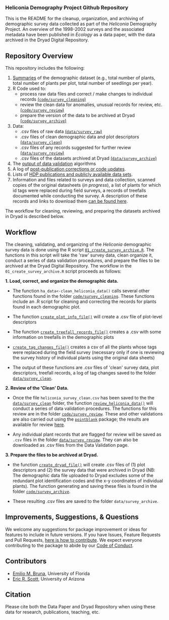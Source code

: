 ### Heliconia Demography Project Github Repository

This is the README for the cleanup, organization, and archiving of demographic survey data collected as part of the _Heliconia_ Demography Project. An overview of the 1998-2002 surveys and the associated metadata  have been published in _Ecology_ as a data paper, with the data archived in the Dryad Digital Repository. 


## Repository Overview

This repository includes the following: 

1. [Summaries](https://brunalab.github.io/HeliconiaSurveys/data_overview.html) of the demographic dataset (e.g., total number of plants, total number of plants per plot, total number of seedlings per year).
2. R Code used to:
    - process raw data files and correct / make changes to individual records [(`code/survey_cleaning`)](code/survey_cleaning)
    - review the clean data for anomalies, unusual records for review, etc. [(`code/survey_review`)](code/survey_review)
    - prepare the version of the data to be archived at Dryad [(`code/survey_archive`)](code/survey_archive)
3. Data:
    - .csv files of raw data [(`data/survey_raw`)](data/survey_raw)
    - .csv files of clean demographic data and plot descriptors [(`data/survey_clean`)](data/survey_clean)
    - .csv files of any records suggested for further review [(`data/survey_review`)](data/survey_review)
    - .csv files of the datasets archived at Dryad [(`data/survey_archive`)](data/survey_archive)
4. The [output of data validation](https://brunalab.github.io/HeliconiaSurveys/survey_validation.html) algorithms 
5. A log of [post-publication corrections or code updates](NEWS.md).
6. Lists of [HDP publications and publicly available data sets](docs/pubs_and_data/pubs_data.md).
7. Information and files related to surveys and data collection, scanned copies of the original datasheets (_in progress_), a list of plants for which id tags were replaced during field surveys, a records of treefalls documented while conducting the survey. A description of these records and links to download them [can be found here](docs/survey_records/survey_records.md).

The workflow for cleaning, reviewing, and preparing the datasets archived in Dryad is described below.

## Workflow

The cleaning, validating, and organizing of the _Heliconia_ demographic survey data is 
done using the R script [`01_create_survey_archive.R`](01_create_heliconia_archive.R). The functions in this script will take the 'raw' survey data, clean organize it, conduct a series of data validation procedures, and prepare the files to be archived at the Dryad Digital Repository. The workflow in the `01_create_survey_archive.R` script proceeds as follows:

**1. Load, correct, and organize the demographic data.** 

- The function `ha_data<-clean_heliconia_data()` calls several other functions 
found in the folder [`code/survey_cleaning`](code/survey_cleaning). These functions include an .R script for cleaning and correcting the records for plants found in each demographic plot. 

- The function [`create_plot_info_file()`](code/survey_cleaning/create_plot_info_file.R) will create a .csv file of plot-level descriptors 

- The function [`create_treefall_records_file()`](code/survey_cleaning/create_treefall_records_file.R) creates a .csv with some information on
treefalls in the demographic plots

- [`create_tag_changes_file()`](code/survey_cleaning/create_tag_changes_file.R) creates a csv of all the plants whose tags 
were replaced during the field survey (necessary only if one is reviewing 
the survey history of individual plants using the original data sheets) 

- The output of these functions are .csv files of 'clean' survey data, plot descriptors, treefall records, a log of tag changes saved to the folder [`data/survey_clean`](data/survey_clean).


**2. Review of the 'Clean' Data.** 

- Once the file `heliconia_survey_clean.csv` has been saved to the the [`data/survey_clean`](data/survey_clean) folder, the function [`review_heliconia_data()`](code/survey_review/review_heliconia_data.R) will conduct a series of data validation procedures. The functions for this review are in the folder [`code/survey_review`](code/survey_review). These and other validations are also carried out using the [`pointblank`](https://rich-iannone.github.io/pointblank/) package; the results are available for review [here](https://brunalab.github.io/HeliconiaSurveys/survey_validation.html).

- Any individual plant records that are flagged for review will be saved as `.csv` files 
in the folder [`data/survey_review`](data/survey_review). They can also be downloaded as .csv files from the Data Validation page.

**3. Prepare the files to be archived at Dryad.** 

- the function [`create_dryad_file()`](code/survey_archive/create_dryad_file.R) will create .csv files of (1) plot descriptors and (2) the survey data that were archived in Dryad (NB: The demographic data file uploaded to Dryad excludes some of the redundant plot identification codes and the x-y coordinates of individual plants). The function generating and saving these files is found in the folder [`code/survey_archive`](code/survey_archive).

<!---
(Table 2 in Bruna et al., _Ecology_) 
--->
- These resulting .csv files are saved to the folder `data/survey_archive`.  


## Improvements, Suggestions, & Questions

We welcome any suggestions for package improvement or ideas for features to include in future versions. If you have Issues, Feature Requests and Pull Requests, [here is how to contribute](CONTRIBUTING.md). We expect everyone contributing to the package to abide by our [Code of Conduct](CODE_OF_CONDUCT.md).

## Contributors

-   [Emilio M. Bruna](https://github.com/embruna), University of Florida
-   [Eric R. Scott](https://github.com/Aariq), University of Arizona

## Citation

Please cite both the Data Paper and Dryad Repository when using these data for research, publications, teaching, etc.

<!---
Bruna, Emilio M. et al. (2023), Data from: Demography of the understory herb _Heliconia acuminata_ in an experimentally fragmented tropical landscape, Dryad, Dataset, https://doi.org----

Bruna, Emilio M. María Uriarte, Maria Rosa Darrigo, Paulo Rubim, Cristiane F. Jurinitz, Eric R. Scott, Osmaildo Ferreira da Silva, & W. John Kress. 2023. Demography of the understory herb _Heliconia acuminata_ in an experimentally fragmented tropical landscape. Ecology XX(XX):xx-xx.
--->


